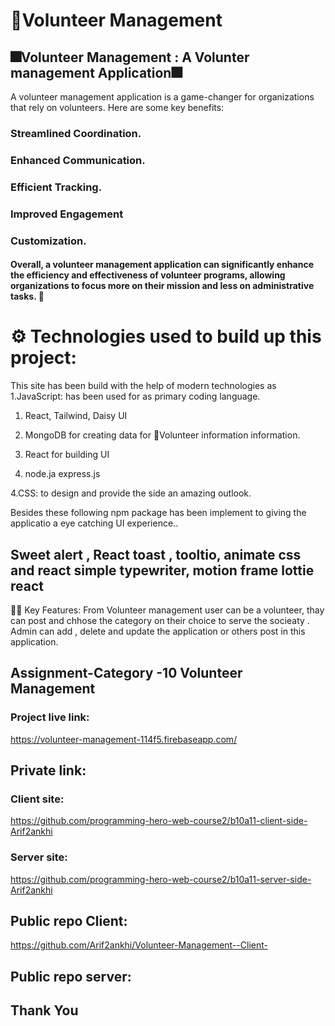 # 🎁Volunteer  Management 

 

## 🎆Volunteer Management : A Volunter management  Application🎆

A volunteer management application is a game-changer for organizations that rely on volunteers. Here are some key benefits:

 

 ### Streamlined Coordination.

### Enhanced Communication.

### Efficient Tracking.

### Improved Engagement

### Customization.

 
#### Overall, a volunteer management application can significantly enhance the efficiency and effectiveness of volunteer programs, allowing organizations to focus more on their mission and less on administrative tasks. 🌟




# ⚙️ Technologies used to build up this project:

This site has been build with the help of modern technologies as 1.JavaScript: has been used for as primary coding language.
 
1. React, Tailwind, Daisy UI 

2. MongoDB for creating data for 🎁Volunteer information information.

 
3. React for building UI

4. node.ja express.js

 

4.CSS: to design and provide the side an amazing outlook.

 

Besides these following npm package has been implement to giving the applicatio a eye catching  UI experience.. 

 

## Sweet alert , React toast , tooltio, animate css and react simple typewriter, motion frame lottie react

 

📌📌 Key Features: From Volunteer management   user can be a volunteer, thay can post and chhose the category on their choice to serve the socieaty . Admin can add , delete and update the application or others post in this application. 

## Assignment-Category -10 Volunteer Management



### Project live link: 

 https://volunteer-management-114f5.firebaseapp.com/

## Private link:

### Client site: 
 https://github.com/programming-hero-web-course2/b10a11-client-side-Arif2ankhi

### Server site: 

https://github.com/programming-hero-web-course2/b10a11-server-side-Arif2ankhi

## Public repo Client:

https://github.com/Arif2ankhi/Volunteer-Management--Client-

## Public repo server: 



## Thank You